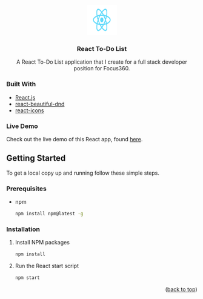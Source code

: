 <div id="top"></div>
<!-- PROJECT LOGO -->
<br />
<div align="center">
    <img src="public/logo.svg" alt="Logo" width="80" height="80">

<h3 align="center">React To-Do List</h3>
<p align="center">
    A React To-Do List application that I create for a full stack developer position for Focus360.
</p>
  
</div>

### Built With

* [React.js](https://reactjs.org/)
* [react-beautiful-dnd](https://github.com/atlassian/react-beautiful-dnd)
* [react-icons](https://react-icons.github.io/react-icons/)

### Live Demo

Check out the live demo of this React app, found [here](https://todo-list-focus360.herokuapp.com/).
<!-- GETTING STARTED -->
## Getting Started

To get a local copy up and running follow these simple steps.

### Prerequisites

* npm
  ```sh
  npm install npm@latest -g
  ```

### Installation

1. Install NPM packages
   ```sh
   npm install
   ```
2. Run the React start script
   ```sh
   npm start
   ```

<p align="right">(<a href="#top">back to top</a>)</p>